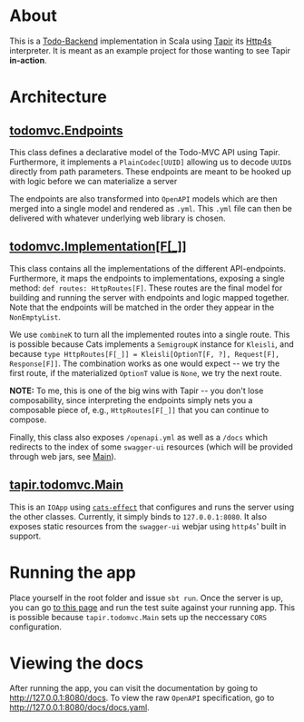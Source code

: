 # About

This is a [Todo-Backend](https://www.todobackend.com/) implementation in Scala using [Tapir](https://github.com/softwaremill/tapir) its [Http4s](https://github.com/http4s/http4s) interpreter. It is meant as an example project for those wanting to see Tapir **in-action**.

# Architecture

## [todomvc.Endpoints](src/main/scala/todomvc/Endpoints.scala)

This class defines a declarative model of the Todo-MVC API using Tapir. Furthermore, it implements a `PlainCodec[UUID]` allowing us to decode `UUID`s directly from path parameters. These endpoints are meant to be hooked up with logic before we can materialize a server

The endpoints are also transformed into `OpenAPI` models which are then merged into a single model and rendered as `.yml`.
This `.yml` file can then be delivered with whatever underlying web library is chosen.

## [todomvc.Implementation[F[_]]](src/main/scala/todomvc/Implementation.scala)

This class contains all the implementations of the different API-endpoints. Furthermore, it maps the endpoints to implementations, exposing a single method: `def routes: HttpRoutes[F]`.
These routes are the final model for building and running the server with endpoints and logic mapped together. Note that the endpoints will be matched in the order they appear in the `NonEmptyList`.

We use `combineK` to turn all the implemented routes into a single route. This is possible because Cats implements a `SemigroupK` instance for `Kleisli`, and because `type HttpRoutes[F[_]] = Kleisli[OptionT[F, ?], Request[F], Response[F]]`. The combination works as one would expect -- we try the first route, if the materialized `OptionT` value is `None`, we try the next route.
 
**NOTE:** To me, this is one of the big wins with Tapir -- you don't lose composability, since interpreting the endpoints simply nets you a composable piece of, e.g., `HttpRoutes[F[_]]` that you can continue to compose. 

Finally, this class also exposes `/openapi.yml` as well as a `/docs` which redirects to the index of some `swagger-ui` resources (which will be provided through web jars, see [Main](src/main/scala/tapir/todomvc/Main.scala)).

## [tapir.todomvc.Main](src/main/scala/todomvc/Main.scala)

This is an `IOApp` using [`cats-effect`](https://github.com/typelevel/cats-effect) that configures and runs the server using the other classes. Currently, it simply binds to `127.0.0.1:8080`. It also exposes static resources from the `swagger-ui` webjar using `http4s`' built in support.

# Running the app

Place yourself in the root folder and issue `sbt run`. Once the server is up, you can go [to this page](https://www.todobackend.com/specs/index.html?http://127.0.0.1:8080/todo/) and run the test suite against your running app. This is possible because `tapir.todomvc.Main` sets up the neccessary `CORS` configuration.

# Viewing the docs

After running the app, you can visit the documentation by going to http://127.0.0.1:8080/docs. 
To view the raw `OpenAPI` specification, go to http://127.0.0.1:8080/docs/docs.yaml.
